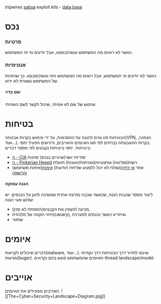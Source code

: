 tripwires
[sabsa](https://www.stationx.net/sabsa/)
exploit kits - [data base](https://www.exploit-db.com/search?q=)
# נכס
### פרטיות
כאשר לא רואים מה המשתמש עושה/במצא, אבל יודעים מי זה המשתמש.
### אנונימיות
כאשר לא יודעים מי המשתמש, אבל רואים מה המשתמש הזה עושה/מבצא. כך שהזהות של המשתמש נשארת לא ידוע.
##### שם בדוי
שימוש של שם לא אמיתי, שיכול לקשר לשם האמיתי.
# בטיחות
הבטיחות זהו גורם להגנה על ההסכמות, על ידי מימוש בקרות אבטחה(VPN, הצפנה, ועוד...). בקרות ההאבטחה נברחים לפי סוג האיומים והאוייבים, ודורשים הפעיל יחסי ביטיחות.
יחסי ביטיחות נקבעים לפי מספר דברים:
- [ה - CIA]( https://www.techtarget.com/whatis/definition/Confidentiality-integrity-and-availability-CIA)
סודיות
יושר(שינויים בנכס)
זמינות
- [ה - Pinkerian Hexed]( https://en.wikipedia.org/wiki/Parkerian_Hexad)
רשות(שליטה)
אותנטיות(אמיתות/הוגנות)
תועלת
- אחר
[אי דחיה](https://en.wikipedia.org/wiki/Non-repudiation)(שולח לא יכול ללמנוע שליחת הודעות)
[אימות](https://en.wikipedia.org/wiki/Authentication)(אימות משתמש)
[והרשאה](https://en.wikipedia.org/wiki/Authorization)
#### הגנה עמוקה
ליצור מספר שכבות הגנה, שכאשר שכבה נפרצה אחרת ממשיכה להגן על הנכסים.
יש שלוש סוגי הגנה:
- מניעה
להצפין את הקבצים(המפתח לא זמין).
- זיהוי
הקמה של מלכודת(canary), שיתריע כאשר נכנסים למערכת.
- שחזור
# איומים
דברים שיכולים לקראות(malware, ועוד...). שינסו לחדור דרך הבטיחות דרך נקודות פגיעות(bugים). האיומים שהמשתמש פוגש בהם נקראים thread landscape/model.

# אוייבים
האוייבים מפעילים את האיומים.
![[The+Cyber+Security+Landscape+Diagram.jpg]]
